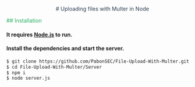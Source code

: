 <p align="center" style="color: #2c3e50">
# Uploading files with Multer in Node
</p>

<p style="color: #27ae60">
## Installation
</p>

#### It requires [Node.js](https://nodejs.org) to run.

#### Install the dependencies and start the server.

```sh
$ git clone https://github.com/PabonSEC/File-Upload-With-Multer.git
$ cd File-Upload-With-Multer/Server
$ npm i
$ node server.js
```

